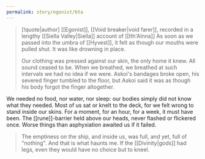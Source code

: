 ```yaml
---
permalink: story/egonist/bta
---
```


> [!quote|author] [[Egonist]], [[Void breaker|void farer]], recorded in a lengthy [[Siella Valley|Siella]] account of [[Ith'Alnna]]
> As soon as we passed into the umbra of [[Hyvest]], it felt as though our mouths were pulled shut. It was like drowning in place.
> 
> Our clothing was pressed against our skin, the only home it knew. All sound ceased to be. When we breathed, we breathed at such intervals we had no idea if we were. Askoi's bandages broke open, his severed finger tumbled to the floor, but Askoi said it was as though his body forgot the finger altogether.
>
We needed no food, nor water, nor sleep: our bodies simply did not know what they needed.  Most of us sat or knelt to the deck, for we felt wrong to stand inside our skins. For a moment, for an hour, for a week, it must have been. The [[rune]]-barrier held above our heads, never flashed or flickered once. Worse things than asphyxiation awaited us if it failed. 
>
>The emptiness on the ship, and inside us, was full, and yet, full of "nothing". And that is what haunts me. If the [[Divinity|gods]] had legs, even they would have no choice but to kneel.